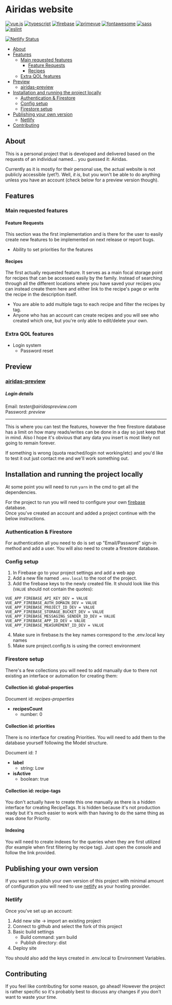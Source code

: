 # Airidas website

[![vue.js](https://img.shields.io/static/v1?label=Vue.js&message=v3.2.19&color=4FC08D&style=flat-square&logo=vuedotjs)](https://vuejs.org/)
[![typescript](https://img.shields.io/static/v1?label=TypeScript&message=v4.1.6&color=4FC08D&style=flat-square&logo=typescript)](https://www.typescriptlang.org/)
[![firebase](https://img.shields.io/static/v1?label=Firebase&message=v9.5.0&color=4FC08D&style=flat-square&logo=firebase)](https://firebase.google.com)
[![primevue](https://img.shields.io/static/v1?label=PrimeVue&message=v3.10.0&color=4FC08D&style=flat-square&logo=)](https://www.primefaces.org/primevue)
[![fontawesome](https://img.shields.io/static/v1?label=FontAwesome&message=v5.15.4&color=4FC08D&style=flat-square&logo=fontawesome)](https://fontawesome.com/)
[![sass](https://img.shields.io/static/v1?label=Sass&message=v1.42.1&color=4FC08D&style=flat-square&logo=sass)](https://sass-lang.com/)
[![eslint](https://img.shields.io/static/v1?label=ESLint&message=v6.8.0&color=4FC08D&style=flat-square&logo=eslint)](https://eslint.org)
<!-- [![netlify](https://img.shields.io/static/v1?label=Netlify&message=Current&color=4FC08D&style=flat-square&logo=netlify)](https://www.netlify.com) -->
[![Netlify Status](https://api.netlify.com/api/v1/badges/bfa655cf-69bb-4cf5-af78-9dbba5b0c65d/deploy-status)](https://www.netlify.com)


- [About](#about)
- [Features](#features)
	- [Main requested features](#main-requested-features)
		- [Feature Requests](#feature-requests)
		- [Recipes](#recipes)
	- [Extra QOL features](#extra-qol-features)
- [Preview](#preview)
	- [airidas-preview](#airidas-preview)
- [Installation and running the project locally](#installation-and-running-the-project-locally)
	- [Authentication & Firestore](#authentication--firestore)
	- [Config setup](#config-setup)
	- [Firestore setup](#firestore-setup)
- [Publishing your own version](#publishing-your-own-version)
	- [Netlify](#netlify)
- [Contributing](#contributing)

## About
This is a personal project that is developed and delivered based on the requests of an individual named... you guessed it: Airidas.

Currently as it is mostly for their personal use, the actual website is not publicly accessible (yet?). Well, _it is_, but you won't be able to do anything unless you have an account (check below for a preview version though).

## Features

### Main requested features
#### Feature Requests
This section was the first implementation and is there for the user to easily create new features to be implemented on next release or report bugs.

- Ability to set priorities for the features

#### Recipes
The first actually requested feature. It serves as a main focal storage point for recipes that can be accessed easily by the family.
Instead of searching through all the different locations where you have saved your recipes you can instead create them here and either link to the recipe's page or write the recipe in the description itself.

- You are able to add multiple tags to each recipe and filter the recipes by tag.
- Anyone who has an account can create recipes and you will see who created which one, but you're only able to edit/delete your own.

### Extra QOL features

- Login system
  - Password reset

## Preview

### [airidas-preview](https://airidas-preview.netlify.app)

##### Login details
<div>Email: <i>tester@airidaspreview.com</i></div>
<div>Password: <i>preview</i></div>

___

This is where you can test the features, however the free firestore database has a limit on how many reads/writes can be done in a day so just keep that in mind.
Also I hope it's obvious that any data you insert is most likely not going to remain forever.

If something is wrong (quota reached/login not working/etc) and you'd like to test it out just contact me and we'll work something out.

## Installation and running the project locally

At some point you will need to run `yarn` in the cmd to get all the dependencies.

For the project to run you will need to configure your own [firebase](https://console.firebase.google.com) database.\
Once you've created an account and added a project continue with the below instructions.


### Authentication & Firestore

For authentication all you need to do is set up "Email/Password" sign-in method and add a user.
You will also need to create a firestore database.

### Config setup

1. In Firebase go to your project settings and add a web app
2. Add a new file named `.env.local` to the root of the project.
3. Add the firebase keys to the newly created file. It should look like this (`VALUE` should not contain the quotes):
```text
VUE_APP_FIREBASE_API_KEY_DEV = VALUE
VUE_APP_FIREBASE_AUTH_DOMAIN_DEV = VALUE
VUE_APP_FIREBASE_PROJECT_ID_DEV = VALUE
VUE_APP_FIREBASE_STORAGE_BUCKET_DEV = VALUE
VUE_APP_FIREBASE_MESSAGING_SENDER_ID_DEV = VALUE
VUE_APP_FIREBASE_APP_ID_DEV = VALUE
VUE_APP_FIREBASE_MEASUREMENT_ID_DEV = VALUE
```
4. Make sure in firebase.ts the key names correspond to the .env.local key names
5. Make sure project.config.ts is using the correct environment

### Firestore setup

There's a few collections you will need to add manually due to there not existing an interface or automation for creating them:

#### Collection id: global-properties

Document id: _recipes-properties_

- **recipesCount**
   - number: 0

#### Collection id: priorities

There is no interface for creating Priorities. You will need to add them to the database yourself following the Model structure.

Document id: _1_
- **label**
   - string: Low
- **isActive**
   - boolean: true
   
#### Collection id: recipe-tags
You don't actually have to create this one manually as there is a hidden interface for creating RecipeTags. It is hidden because it's not production ready but it's much easier to work with than having to do the same thing as was done for Priority.

#### Indexing
You will need to create indexes for the queries when they are first utilized (for example when first filtering by recipe tag).
Just open the console and follow the link provided.


## Publishing your own version

If you want to publish your own version of this project with minimal amount of configuration you will need to use [netlify](https://www.netlify.com/) as your hosting provider.

### Netlify
Once you've set up an account:
1. Add new site -> import an existing project
2. Connect to github and select the fork of this project
3. Basic build settings
   - Build command: yarn build
   - Publish directory: dist
4. Deploy site

You should also add the keys created in .env.local to Environment Variables.

## Contributing
If you feel like contributing for some reason, go ahead! However the project is rather specific so it's probably best to discuss any changes if you don't want to waste your time.
